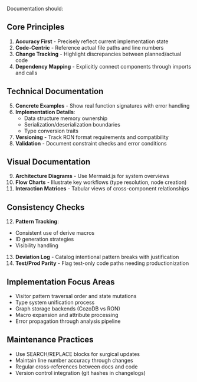 Documentation should:

## Core Principles
1. **Accuracy First** - Precisely reflect current implementation state
2. **Code-Centric** - Reference actual file paths and line numbers
3. **Change Tracking** - Highlight discrepancies between planned/actual code
4. **Dependency Mapping** - Explicitly connect components through imports and calls

## Technical Documentation
5. **Concrete Examples** - Show real function signatures with error handling
6. **Implementation Details**:
   - Data structure memory ownership
   - Serialization/deserialization boundaries
   - Type conversion traits
7. **Versioning** - Track RON format requirements and compatibility
8. **Validation** - Document constraint checks and error conditions

## Visual Documentation
9. **Architecture Diagrams** - Use Mermaid.js for system overviews
10. **Flow Charts** - Illustrate key workflows (type resolution, node creation)
11. **Interaction Matrices** - Tabular views of cross-component relationships

## Consistency Checks
12. **Pattern Tracking**:
   - Consistent use of derive macros
   - ID generation strategies
   - Visibility handling
13. **Deviation Log** - Catalog intentional pattern breaks with justification
14. **Test/Prod Parity** - Flag test-only code paths needing productionization

## Implementation Focus Areas
- Visitor pattern traversal order and state mutations
- Type system unification process
- Graph storage backends (CozoDB vs RON)
- Macro expansion and attribute processing
- Error propagation through analysis pipeline

## Maintenance Practices
- Use SEARCH/REPLACE blocks for surgical updates
- Maintain line number accuracy through changes
- Regular cross-references between docs and code
- Version control integration (git hashes in changelogs)
